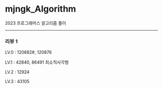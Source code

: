 # mjngk_Algorithm

2023 프로그래머스 알고리즘 풀이

---

### 리뷰 1

LV.0 : 120882#, 120876

LV.1 : 42840, 86491 최소직사각형

LV.2 : 12924

LV.3 : 43105
